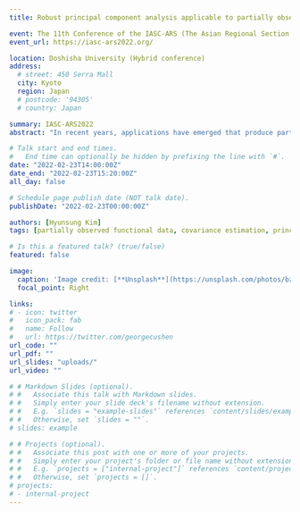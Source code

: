 ```yaml
---
title: Robust principal component analysis applicable to partially observed functional data

event: The 11th Conference of the IASC-ARS (The Asian Regional Section of the International Association for Statistical Computing)
event_url: https://iasc-ars2022.org/

location: Doshisha University (Hybrid conference)
address:
  # street: 450 Serra Mall
  city: Kyoto
  region: Japan
  # postcode: '94305'
  # country: Japan

summary: IASC-ARS2022
abstract: "In recent years, applications have emerged that produce partially observed functional data, where each trajectory is collected over individual-specific subinterval(s) within the whole domain of interest. Robustness to atypical partially observed curves in the application is a practical concern, especially in the dimension reduction step through functional principal component analysis (FPCA). Existing studies implemented FPCA by applying smoothing techniques to estimate mean and covariance functions under irregular functional data structure, however, its estimation is easily affected by outlying curves with heavy-tailed noises or spikes. In this study, we investigate the robust method for the mean and covariance estimations by using bounded loss function, and it enables us to obtain robust functional principal components under partially observed functional data. Using the functional principal scores, we reconstruct the missing parts of trajectories. Numerical experiments show that our method provides a stable and robust estimation when the data contain the atypical curves."

# Talk start and end times.
#   End time can optionally be hidden by prefixing the line with `#`.
date: "2022-02-23T14:00:00Z"
date_end: "2022-02-23T15:20:00Z"
all_day: false

# Schedule page publish date (NOT talk date).
publishDate: "2022-02-23T00:00:00Z"

authors: [Hyunsung Kim]
tags: [partially observed functional data, covariance estimation, principal component analysis, robustness]

# Is this a featured talk? (true/false)
featured: false

image:
  caption: 'Image credit: [**Unsplash**](https://unsplash.com/photos/bzdhc5b3Bxs)'
  focal_point: Right

links:
# - icon: twitter
#   icon_pack: fab
#   name: Follow
#   url: https://twitter.com/georgecushen
url_code: ""
url_pdf: ""
url_slides: "uploads/"
url_video: ""

# # Markdown Slides (optional).
# #   Associate this talk with Markdown slides.
# #   Simply enter your slide deck's filename without extension.
# #   E.g. `slides = "example-slides"` references `content/slides/example-slides.md`.
# #   Otherwise, set `slides = ""`.
# slides: example

# # Projects (optional).
# #   Associate this post with one or more of your projects.
# #   Simply enter your project's folder or file name without extension.
# #   E.g. `projects = ["internal-project"]` references `content/project/deep-learning/index.md`.
# #   Otherwise, set `projects = []`.
# projects:
# - internal-project
---
```


<!--
{{% callout note %}}
Click on the **Slides** button above to view the built-in slides feature.
{{% /callout %}}

Slides can be added in a few ways:

- **Create** slides using Wowchemy's [*Slides*](https://wowchemy.com/docs/managing-content/#create-slides) feature and link using `slides` parameter in the front matter of the talk file
- **Upload** an existing slide deck to `static/` and link using `url_slides` parameter in the front matter of the talk file
- **Embed** your slides (e.g. Google Slides) or presentation video on this page using [shortcodes](https://wowchemy.com/docs/writing-markdown-latex/).

Further event details, including [page elements](https://wowchemy.com/docs/writing-markdown-latex/) such as image galleries, can be added to the body of this page.
-->
